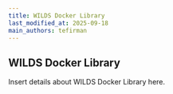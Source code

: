 ```yaml
---
title: WILDS Docker Library
last_modified_at: 2025-09-18
main_authors: tefirman
---
```


## WILDS Docker Library

Insert details about WILDS Docker Library here.
